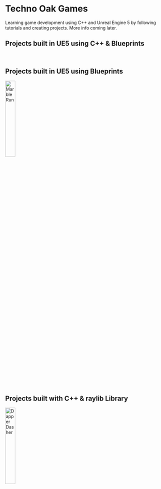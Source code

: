 # Techno Oak Games
Learning game development using C++ and Unreal Engine 5 by following tutorials and creating projects.
More info coming later.

## Projects built in UE5 using C++ & Blueprints

<br>

## Projects built in UE5 using Blueprints
<a href="https://github.com/TechnoOakGames/Marble_Run">
 <img alt="Marble Run" width="25%" height="25%" src="https://raw.githubusercontent.com/TechnoOakGames/Marble_Run/main/Marble_Run_Gameplay_Screenshot_Captioned.png" />
</a>
  
<br>

## Projects built with C++ & raylib Library
<a href="https://github.com/TechnoOakGames/Dapper_Dasher">
 <img alt="Dapper Dasher" width="25%" height="25%" src="https://raw.githubusercontent.com/TechnoOakGames/Dapper_Dasher/main/Gameplay-Screenshot_Captioned.png" />
</a>

<br>

<!--

**Here are some ideas to get you started:**

🙋‍♀️ A short introduction - what is your organization all about?
🌈 Contribution guidelines - how can the community get involved?
👩‍💻 Useful resources - where can the community find your docs? Is there anything else the community should know?
🍿 Fun facts - what does your team eat for breakfast?
🧙 Remember, you can do mighty things with the power of [Markdown](https://docs.github.com/github/writing-on-github/getting-started-with-writing-and-formatting-on-github/basic-writing-and-formatting-syntax)
-->
